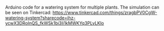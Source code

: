Arduino code for a watering system for multiple plants. The simulation can be seen on Tinkercad: https://www.tinkercad.com/things/zragbPV0CgW-watering-system?sharecode=ihz-ycwX3DRoInQS_fkWSk1bi3Ii1kMWKYq3PLvLKlo